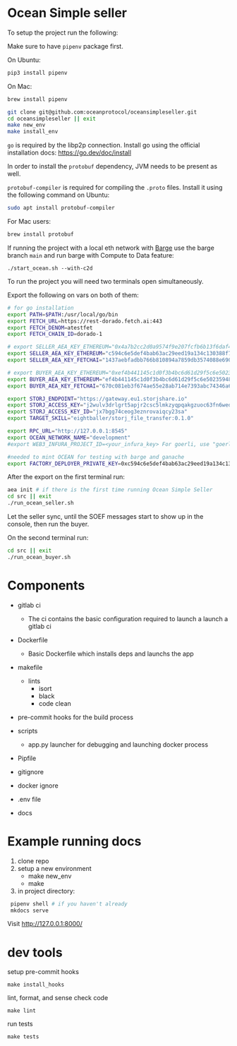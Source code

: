 # Ocean Simple seller

To setup the project run the following:

Make sure to have `pipenv` package first.

On Ubuntu:

```bash
pip3 install pipenv
```

On Mac:
```bash
brew install pipenv
```

```bash
git clone git@github.com:oceanprotocol/oceansimpleseller.git
cd oceansimpleseller || exit
make new_env
make install_env
```

`go` is required by the libp2p connection. Install go using the official
installation docs: https://go.dev/doc/install

In order to install the `protobuf` dependency, JVM needs to be present as well.

`protobuf-compiler` is required for compiling the `.proto` files.
Install it using the following command on Ubuntu:
```bash
sudo apt install protobuf-compiler
```
For Mac users:

```bash
brew install protobuf
```

If running the project with a local eth network with [Barge](https://github.com/oceanprotocol/barge/branches) use the barge branch `main` and run barge with
Compute to Data feature:
```
./start_ocean.sh --with-c2d
```

To run the project you will need two terminals open simultaneously.

Export the following on vars on both of them:

```bash
# for go installation
export PATH=$PATH:/usr/local/go/bin
export FETCH_URL=https://rest-dorado.fetch.ai:443
export FETCH_DENOM=atestfet
export FETCH_CHAIN_ID=dorado-1

# export SELLER_AEA_KEY_ETHEREUM="0x4a7b2cc2d0a9574f9e207fcfb6b13f6daf4e90b9e0f50e389a68f507f9767880" # Goerli
export SELLER_AEA_KEY_ETHEREUM="c594c6e5def4bab63ac29eed19a134c130388f74f019bc74b8f4389df2837a58" # BARGE/GANACHE TEST_PRIVATE_KEY1 from pytest.ini
export SELLER_AEA_KEY_FETCHAI="1437aebfadbb766b810894a7859db3574088e6909f229e484e2e14e00b7c0875"

# export BUYER_AEA_KEY_ETHEREUM="0xef4b441145c1d0f3b4bc6d61d29f5c6e502359481152f869247c7a4244d45209" # Goerli
export BUYER_AEA_KEY_ETHEREUM="ef4b441145c1d0f3b4bc6d61d29f5c6e502359481152f869247c7a4244d45209" # BARGE/GANACHE TEST_PRIVATE_KEY2 from pytest.ini
export BUYER_AEA_KEY_FETCHAI="670c081eb3f674ae55e28ab714e7393abc74346a6fc738b1bf245140a038a3bb"

export STORJ_ENDPOINT="https://gateway.eu1.storjshare.io"
export STORJ_ACCESS_KEY="j2wulv3drlgrt5apjr2csc5lmkzyqpqakgzuoc63fn6wedxmnu2ng"
export STORJ_ACCESS_KEY_ID="jx7bgg74ceog3eznrovaiqcy23sa"
export TARGET_SKILL="eightballer/storj_file_transfer:0.1.0"

export RPC_URL="http://127.0.0.1:8545" 
export OCEAN_NETWORK_NAME="development" 
#export WEB3_INFURA_PROJECT_ID=<your_infura_key> For goerli, use "goerli"

#needed to mint OCEAN for testing with barge and ganache
export FACTORY_DEPLOYER_PRIVATE_KEY=0xc594c6e5def4bab63ac29eed19a134c130388f74f019bc74b8f4389df2837a58
```

After the export on the first terminal run:

```bash
aea init # if there is the first time running Ocean Simple Seller
cd src || exit
./run_ocean_seller.sh
```
Let the seller sync, until the SOEF messages start to show up in the console,
then run the buyer.

On the second terminal run:

```bash
cd src || exit
./run_ocean_buyer.sh
```

# Components

- gitlab ci

  - The ci contains the basic configuration required to launch a launch a gitlab ci

- Dockerfile

  - Basic Dockerfile which installs deps and launchs the app

- makefile
  - lints
    - isort
    - black
    - code clean
- pre-commit hooks for the build process

- scripts

  - app.py launcher for debugging and launching docker process

- Pipfile

- gitignore
- docker ignore
- .env file
- docs

# Example running docs

1. clone repo
2. setup a new environment
   - make new_env
   - make
3. in project directory:

```bash
 pipenv shell # if you haven't already
 mkdocs serve
```

Visit http://127.0.0.1:8000/

# dev tools

setup pre-commit hooks

```console
make install_hooks
```

lint, format, and sense check code

```console
make lint
```

run tests

```console
make tests
```
